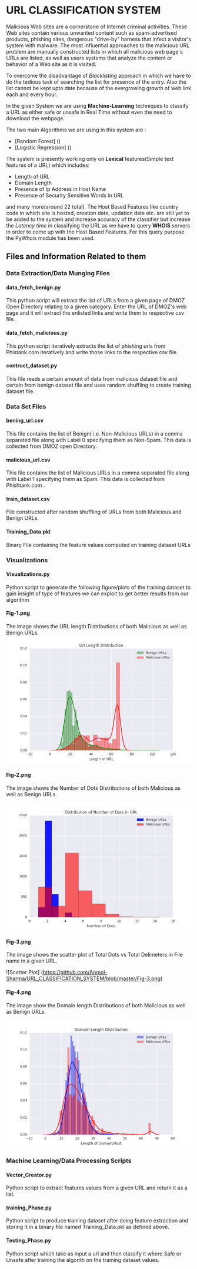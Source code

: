 # URL CLASSIFICATION SYSTEM

Malicious Web sites are a cornerstone of Internet criminal activities.
These Web sites contain various unwanted content such as spam-advertised products, phishing sites, dangerous "drive-by"
harness that infect a visitor's system with malware. The most influential approaches to the malicious
URL problem are manually constructed lists in which all malicious web page`s URLs are listed, as
well as users systems that analyze the content or behavior of a Web site as it is visited.

To overcome the disadvantage of _Blacklisting_ approach in which we have to do the tedious task of searching the list for
presence of the entry. Also the list cannot be kept upto date because of the evergrowing growth of web link each and every hour.

In the given System we are using **Machine-Learning** techniques to classify a URL as either safe or unsafe in Real Time without even the need to download the webpage.

The two main Algorithms we are using in this system are :

*	[Random Forest] ()
*	[Logistic Regression] ()

The system is presently working only on **Lexical** features(Simple text features of a URL) which includes:

*	Length of URL
*	Domain Length
*	Presence of Ip Address in Host Name
*	Presence of Security Sensitive Words in URL

and many more(around 22 total). The Host Based Features like country code in which site is hosted, creation date, updation date etc. are still yet to be added to the system and increase accuracy of the classifier but increase the _Latency time_ in classifying the URL as we have to query **WHOIS** servers in order to come up with the Host Based Features.
For this query purpose the PyWhois module has been used.

## Files and Information Related to them

### Data Extraction/Data Munging Files

####	data_fetch_benign.py
This python script will extract the list of URLs from a given page of DMOZ Open Directory relating to a given category. Enter the URL of DMOZ's web page and it will extract the enlisted links and write them to respective csv file.

####	data_fetch_malicious.py
This python script iteratively extracts the list of phishing urls from Phistank.com iteratively and write those links to the respective csv file.

####	contruct_dataset.py
This file reads a certain amount of data from malicious dataset file and certain from benign dataset file and uses random shuffling to create training dataset file.

### Data Set Files

####	bening_url.csv

This file contains the list of Benign( i.e. Non-Malicious URLs) in a comma separated file along with Label 0 specifying them as Non-Spam. This data is collected from DMOZ open Directory.

####	malicious_url.csv

This file contains the list of Malicious URLs in a comma separated file along with Label 1 specifying them as Spam.
This data is collected from Phishtank.com .

####	train_dataset.csv

File constructed after random shuffling of URLs from both Malicious and Benign URLs.

####	Training_Data.pkl

Binary File containing the feature values computed on training dataset URLs

###	Visualizations

####	Visualizations.py
Python script to generate the following figure/plots of the training dataset to gain insight of type of features we can exploit to get better results from our algorithm

####	Fig-1.png
The image shows the URL length Distributions of both Malicious as well as Benign URLs.
![URL Length Distribution](https://github.com/Anmol-Sharma/URL_CLASSIFICATION_SYSTEM/blob/master/Fig-1.png)


####	Fig-2.png
The image shows the Number of Dots Distributions of both Malicious as well as Benign URLs.

![No of Dots Distribution](https://github.com/Anmol-Sharma/URL_CLASSIFICATION_SYSTEM/blob/master/Fig-2.png)


####	Fig-3.png
The image shows the scatter plot of Total Dots vs Total Delimeters in File name in a given URL.

![Scatter Plot]	(https://github.com/Anmol-Sharma/URL_CLASSIFICATION_SYSTEM/blob/master/Fig-3.png)


####	Fig-4.png
The image show the Domain length Distributions of both Malicious as well as Benign URLs.

![Domain Length Distribution](https://github.com/Anmol-Sharma/URL_CLASSIFICATION_SYSTEM/blob/master/Fig-4.png)

###	Machine Learning/Data Processing Scripts

####	Vector_Creator.py
Python script to extract features values from a given URL and return it as a list.

####	training_Phase.py
Python script to produce training dataset after doing feature extraction and storing it in a binary file named Training_Data.pkl as defined above.

####	Testing_Phase.py
Python script which take as input a url and then classify it where Safe or Unsafe after training the algorith on the training dataset values.
